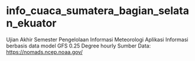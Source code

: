 # info_cuaca_sumatera_bagian_selatan_ekuator
Ujian Akhir Semester Pengelolaan Informasi Meteorologi
Aplikasi Informasi berbasis data model GFS 0.25 Degree hourly
Sumber Data: https://nomads.ncep.noaa.gov/
